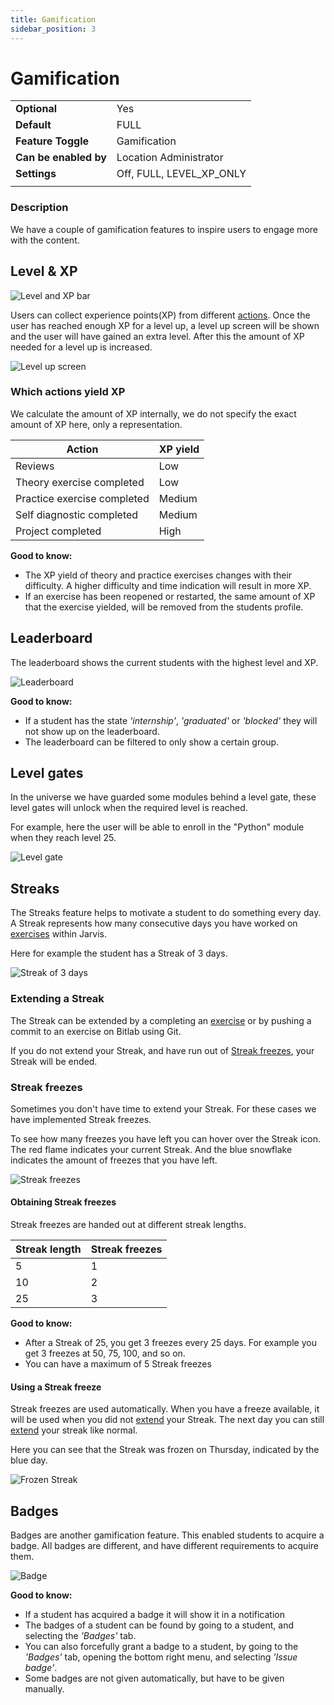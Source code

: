 ```yaml
---
title: Gamification
sidebar_position: 3
---
```


# Gamification

|                       |                          |
|-----------------------|--------------------------|
| **Optional**          | Yes                      |
| **Default**           | FULL                     |
| **Feature Toggle**    | Gamification             |
| **Can be enabled by** | Location Administrator   |
| **Settings**          | Off, FULL, LEVEL_XP_ONLY |
|                       |                          |

### Description

We have a couple of gamification features to inspire users to engage more with the content.

## Level & XP

![Level and XP bar](/img/docs/gamification/xp-bar.png)

Users can collect experience points(XP) from different [actions](#wich-actions-yield-xp).
Once the user has reached enough XP for a level up, a level up screen will be shown and the user will have gained an
extra level.
After this the amount of XP needed for a level up is increased.

![Level up screen](/img/docs/gamification/level-up.png)

### Which actions yield XP

We calculate the amount of XP internally, we do not specify the exact amount of XP here, only a representation.

| Action                      | XP yield |
|-----------------------------|----------|
| Reviews                     | Low      |
| Theory exercise completed   | Low      |
| Practice exercise completed | Medium   |
| Self diagnostic completed   | Medium   |
| Project completed           | High     |

**Good to know:**

- The XP yield of theory and practice exercises changes with their difficulty. A higher difficulty and time indication
  will result in more XP.
- If an exercise has been reopened or restarted, the same amount of XP that the exercise yielded, will be removed from
  the students profile.

## Leaderboard

The leaderboard shows the current students with the highest level and XP.

![Leaderboard](/img/docs/gamification/leaderboard.png)

**Good to know:**

- If a student has the state *'internship'*, *'graduated'* or *'blocked'* they will not show up on the leaderboard.
- The leaderboard can be filtered to only show a certain group.

## Level gates

In the universe we have guarded some modules behind a level gate, these level gates will unlock when the required level
is reached.

For example, here the user will be able to enroll in the "Python" module when they reach level 25.

![Level gate](/img/docs/gamification/level-gate.png)

## Streaks

The Streaks feature helps to motivate a student to do something every day.
A Streak represents how many consecutive days you have worked on [exercises](exercises/introduction) within Jarvis.

Here for example the student has a Streak of 3 days.

![Streak of 3 days](/img/docs/gamification/streak.png)

### Extending a Streak

The Streak can be extended by a completing an [exercise](exercises/introduction) or by pushing a commit to an exercise on Bitlab
using Git.

If you do not extend your Streak, and have run out of [Streak freezes](#streak-freezes), your Streak will be ended.

### Streak freezes

Sometimes you don't have time to extend your Streak. For these cases we have implemented Streak freezes.

To see how many freezes you have left you can hover over the Streak icon. The red flame indicates your current Streak.
And the blue snowflake indicates the amount of freezes that you have left.

![Streak freezes](/img/docs/gamification/streak-freeze-hover.png)

#### Obtaining Streak freezes

Streak freezes are handed out at different streak lengths.

| Streak length | Streak freezes |
|---------------|----------------|
| 5             | 1              |
| 10            | 2              |
| 25            | 3              |

**Good to know:**

- After a Streak of 25, you get 3 freezes every 25 days. For example you get 3 freezes at 50, 75, 100, and so on.
- You can have a maximum of 5 Streak freezes

#### Using a Streak freeze

Streak freezes are used automatically. When you have a freeze available, it will be used when you did
not [extend](#extending-a-streak) your Streak.
The next day you can still [extend](#extending-a-streak) your streak like normal.

Here you can see that the Streak was frozen on Thursday, indicated by the blue day.

![Frozen Streak](/img/docs/gamification/streak-frozen.png)

## Badges

Badges are another gamification feature. This enabled students to acquire a badge.
All badges are different, and have different requirements to acquire them.

![Badge](/img/docs/gamification/badge.png)

**Good to know:**

- If a student has acquired a badge it will show it in a notification
- The badges of a student can be found by going to a student, and selecting the *'Badges'* tab.
- You can also forcefully grant a badge to a student, by going to the *'Badges'* tab, opening the bottom right menu, and
  selecting *'Issue badge'*.
- Some badges are not given automatically, but have to be given manually.
